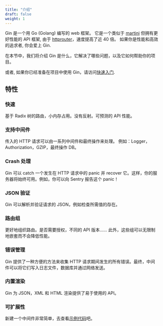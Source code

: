 ```yaml
---
title: "介绍"
draft: false
weight: 1
---
```


Gin 是一个用 Go (Golang) 编写的 web 框架。 它是一个类似于 [martini](https://github.com/go-martini/martini) 但拥有更好性能的 API 框架, 由于 [httprouter](https://github.com/julienschmidt/httprouter)，速度提高了近 40 倍。 如果你是性能和高效的追求者, 你会爱上 Gin.

在本节中，我们将介绍 Gin 是什么，它解决了哪些问题，以及它如何帮助你的项目。

或者, 如果你已经准备在项目中使用 Gin，请访问[快速入门](https://gin-gonic.com/zh-cn/docs/quickstart/).

## 特性

### 快速

基于 Radix 树的路由，小内存占用。没有反射。可预测的 API 性能。

### 支持中间件

传入的 HTTP 请求可以由一系列中间件和最终操作来处理。
例如：Logger，Authorization，GZIP，最终操作 DB。

### Crash 处理

Gin 可以 catch 一个发生在 HTTP 请求中的 panic 并 recover 它。这样，你的服务器将始终可用。例如，你可以向 Sentry 报告这个 panic！

### JSON 验证 

Gin 可以解析并验证请求的 JSON，例如检查所需值的存在。

### 路由组

更好地组织路由。是否需要授权，不同的 API 版本...... 此外，这些组可以无限制地嵌套而不会降低性能。

### 错误管理

Gin 提供了一种方便的方法来收集 HTTP 请求期间发生的所有错误。最终，中间件可以将它们写入日志文件，数据库并通过网络发送。

### 内置渲染

Gin 为 JSON，XML 和 HTML 渲染提供了易于使用的 API。

### 可扩展性

新建一个中间件非常简单，去查看[示例代码](https://gin-gonic.com/zh-cn/docs/examples/using-middleware/)吧。
